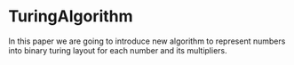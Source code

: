 # TuringAlgorithm
In this paper we are going to introduce new algorithm to represent numbers into binary turing layout for  each number and its multipliers.
